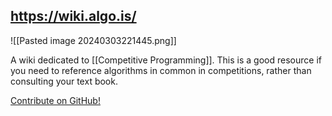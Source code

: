 https://wiki.algo.is/
----
![[Pasted image 20240303221445.png]]

A wiki dedicated to [[Competitive Programming]]. This is a good resource if you need to reference algorithms in common in competitions, rather than consulting your text book.

[Contribute on GitHub!](https://github.com/AlgoWiki/AlgoWiki)